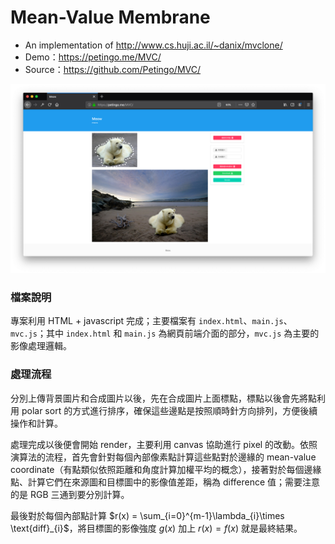 # Mean-Value Membrane
- An implementation of http://www.cs.huji.ac.il/~danix/mvclone/
- Demo：https://petingo.me/MVC/
- Source：https://github.com/Petingo/MVC/

![demo](https://github.com/petingo/MVC/raw/master/demo.png)

### 檔案說明
專案利用 HTML + javascript 完成；主要檔案有 `index.html`、`main.js`、`mvc.js`；其中 `index.html` 和 `main.js` 為網頁前端介面的部分，`mvc.js` 為主要的影像處理邏輯。

### 處理流程
分別上傳背景圖片和合成圖片以後，先在合成圖片上面標點，標點以後會先將點利用 polar sort 的方式進行排序，確保這些邊點是按照順時針方向排列，方便後續操作和計算。

處理完成以後便會開始 render，主要利用 canvas 協助進行 pixel 的改動。依照演算法的流程，首先會針對每個內部像素點計算這些點對於邊緣的 mean-value coordinate（有點類似依照距離和角度計算加權平均的概念），接著對於每個邊緣點、計算它們在來源圖和目標圖中的影像值差距，稱為 difference 值；需要注意的是 RGB 三通到要分別計算。

最後對於每個內部點計算 $r(x) = \sum_{i=0}^{m-1}\lambda_{i}\times \text{diff}_{i}$，將目標圖的影像強度 $g(x)$ 加上 $r(x) = f(x)$ 就是最終結果。